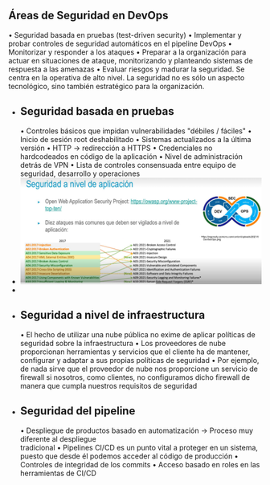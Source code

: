 ## Áreas de Seguridad en DevOps
• Seguridad basada en pruebas (test-driven security)
• Implementar y probar controles de seguridad automáticos en el pipeline DevOps
• Monitorizar y responder a los ataques
• Preparar a la organización para actuar en situaciones de ataque, monitorizando y planteando 
   sistemas de respuesta a las amenazas
• Evaluar riesgos y madurar la seguridad. Se centra en la operativa de alto nivel. La seguridad no es 
   sólo un aspecto tecnológico, sino también estratégico para la organización.
- ## Seguridad basada en pruebas
  • Controles básicos que impidan vulnerabilidades "débiles / fáciles"
  • Inicio de sesión root deshabilitado
  • Sistemas actualizados a la última versión
  • HTTP → redirección a HTTPS
  • Credenciales no hardcodeados en código de la aplicación
  • Nivel de administración detrás de VPN
  • Lista de controles consensuada entre equipo de seguridad, desarrollo y operaciones
- ![image.png](../assets/image_1721092477336_0.png)
-
- ## Seguridad a nivel de infraestructura
  • El hecho de utilizar una nube pública no exime de aplicar políticas de seguridad sobre la infraestructura
  • Los proveedores de nube proporcionan herramientas y servicios que el cliente ha de mantener, configurar y adaptar a sus propias políticas de seguridad
  • Por ejemplo, de nada sirve que el proveedor de nube nos proporcione un servicio de firewall si nosotros, como clientes, no configuramos dicho firewall de manera que cumpla nuestros requisitos de seguridad
- ## Seguridad del pipeline
  • Despliegue de productos basado en automatización → Proceso muy diferente al despliegue  
      tradicional
  • Pipelines CI/CD es un punto vital a proteger en un sistema, puesto que desde él podemos acceder al 
     código de producción
  • Controles de integridad de los commits
  • Acceso basado en roles en las herramientas de CI/CD